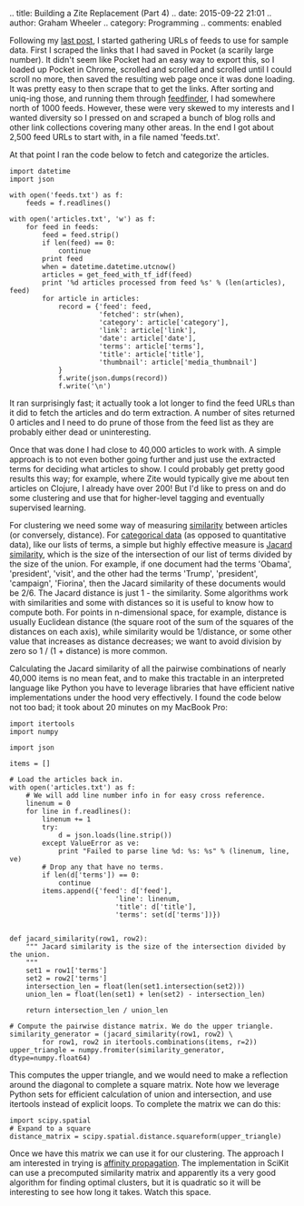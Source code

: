 .. title: Building a Zite Replacement (Part 4)
.. date: 2015-09-22 21:01
.. author: Graham Wheeler
.. category: Programming
.. comments: enabled



Following my [last post](http://www.grahamwheeler.com/posts/zite-replacement-3.html), I started gathering URLs of feeds to use for sample data. First I scraped the links that I had saved in Pocket (a scarily large number). It didn't seem like Pocket had an easy way to export this, so I loaded up Pocket in Chrome, scrolled and scrolled and scrolled until I could scroll no more, then saved the resulting web page once it was done loading. It was pretty easy to then scrape that to get the links. After sorting and uniq-ing those, and running them through [feedfinder](http://www.aaronsw.com/2002/feedfinder/), I had somewhere north of 1000 feeds. However, these were very skewed to my interests and I wanted diversity so I pressed on and scraped a bunch of blog rolls and other link collections covering many other areas. In the end I got about 2,500 feed URLs to start with, in a file named 'feeds.txt'.

At that point I ran the code below to fetch and categorize the articles.


	import datetime
	import json

	with open('feeds.txt') as f:
	    feeds = f.readlines()
	    
	with open('articles.txt', 'w') as f:
	    for feed in feeds:
	        feed = feed.strip()
	        if len(feed) == 0:
	            continue
	        print feed
	        when = datetime.datetime.utcnow()
	        articles = get_feed_with_tf_idf(feed)
	        print '%d articles processed from feed %s' % (len(articles), feed)
	        for article in articles:
	            record = {'feed': feed, 
	                      'fetched': str(when),
	                      'category': article['category'],
	                      'link': article['link'], 
	                      'date': article['date'],
	                      'terms': article['terms'],
	                      'title': article['title'],
	                      'thumbnail': article['media_thumbnail']
	            }
	            f.write(json.dumps(record))
	            f.write('\n')


It ran surprisingly fast; it actually took a lot longer to find the feed URLs than it did to fetch the articles and do term extraction. A number of sites returned 0 articles and I need to do  prune of those from the feed list as they are probably either dead or uninteresting.

Once that was done I had close to 40,000 articles to work with. A simple approach is to not even bother going further and just use the extracted terms for deciding what articles to show. I could probably get pretty good results this way; for example, where Zite would typically give me about ten articles on Clojure, I already have over 200!  But I'd like to press on and do some clustering and use that for higher-level tagging and eventually supervised learning.

For clustering we need some way of measuring [similarity](https://en.wikipedia.org/wiki/Similarity_measure)
between articles (or conversely, distance). For [categorical data](https://en.wikipedia.org/wiki/Categorical_variable)
(as opposed to quantitative data), like our lists of terms, a simple but highly effective measure is
[Jacard similarity](https://en.wikipedia.org/wiki/Jaccard_index), which is the size of the intersection 
of our list of terms divided by the size of the union. For example, if one document had the terms 'Obama', 'president', 'visit', and the other had the terms 'Trump', 'president', 'campaign', 'Fiorina', then the Jacard similarity of these documents would be 2/6. The Jacard distance is just 1 - the similarity. Some algorithms work with similarities and some with distances so it is useful to know how to compute both. For points in n-dimensional space, for example, distance is usually Euclidean distance (the square root of the sum of the squares of the distances on each axis), while similarity would be 1/distance,  or some other value that increases as distance decreases; we want to avoid division by zero so 1 / (1 + distance) is more common.

Calculating the Jacard similarity of all the pairwise combinations of nearly 40,000 items is no mean feat, and to make this tractable in an interpreted language like Python you have to leverage libraries that have efficient native implementations under the hood very effectively. I found the code below not too bad; it took about 20 minutes on my MacBook Pro:


	import itertools
	import numpy
	
	import json

	items = []
	
	# Load the articles back in.
	with open('articles.txt') as f:
	    # We will add line number info in for easy cross reference.
	    linenum = 0
	    for line in f.readlines():
	        linenum += 1
	        try:
	            d = json.loads(line.strip())
	        except ValueError as ve:
	            print "Failed to parse line %d: %s: %s" % (linenum, line, ve)
	        # Drop any that have no terms.
	        if len(d['terms']) == 0:
	            continue
	        items.append({'feed': d['feed'], 
                              'line': linenum,
                              'title': d['title'],
                              'terms': set(d['terms'])})


	def jacard_similarity(row1, row2):
	    """ Jacard similarity is the size of the intersection divided by the union.
	    """
	    set1 = row1['terms']
	    set2 = row2['terms']
	    intersection_len = float(len(set1.intersection(set2)))
	    union_len = float(len(set1) + len(set2) - intersection_len)
	    
	    return intersection_len / union_len
	
	# Compute the pairwise distance matrix. We do the upper triangle.
	similarity_generator = (jacard_similarity(row1, row2) \
            for row1, row2 in itertools.combinations(items, r=2))
	upper_triangle = numpy.fromiter(similarity_generator, dtype=numpy.float64)


This computes the upper triangle, and we would need to make a reflection around the diagonal to complete a square matrix. Note how we leverage Python sets for efficient calculation of union and intersection, and use itertools instead of explicit loops. To complete the matrix we can do this:


    import scipy.spatial
    # Expand to a square
    distance_matrix = scipy.spatial.distance.squareform(upper_triangle)


Once we have this matrix we can use it for our clustering. The approach I am interested in trying is [affinity propagation](https://en.wikipedia.org/wiki/Affinity_propagation). The implementation in SciKit can use a precomputed similarity matrix and apparently its a very good algorithm for finding optimal clusters, but it is quadratic so it will be interesting to see how long it takes. Watch this space.

